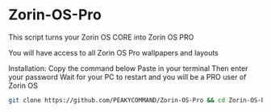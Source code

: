 # Zorin-OS-Pro
This script turns your Zorin OS CORE into Zorin OS PRO

You will have access to all Zorin OS Pro wallpapers and layouts

Installation:
Copy the command below
Paste in your terminal
Then enter your password 
Wait for your PC to restart and you will be a PRO user of Zorin OS

```bash
git clone https://github.com/PEAKYCOMMAND/Zorin-OS-Pro && cd Zorin-OS-Pro && sudo 

```
